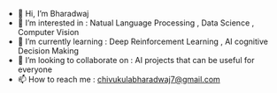 - 👋 Hi, I’m Bharadwaj 
- 👀 I’m interested in : Natual Language Processing , Data Science , Computer Vision
- 🌱 I’m currently learning : Deep Reinforcement Learning , AI cognitive Decision Making 
- 💞️ I’m looking to collaborate on : AI projects that can be useful for everyone
- 📫 How to reach me : chivukulabharadwaj7@gmail.com

<!---
bharath7896/bharath7896 is a ✨ special ✨ repository because its `README.md` (this file) appears on your GitHub profile.
You can click the Preview link to take a look at your changes.
--->
